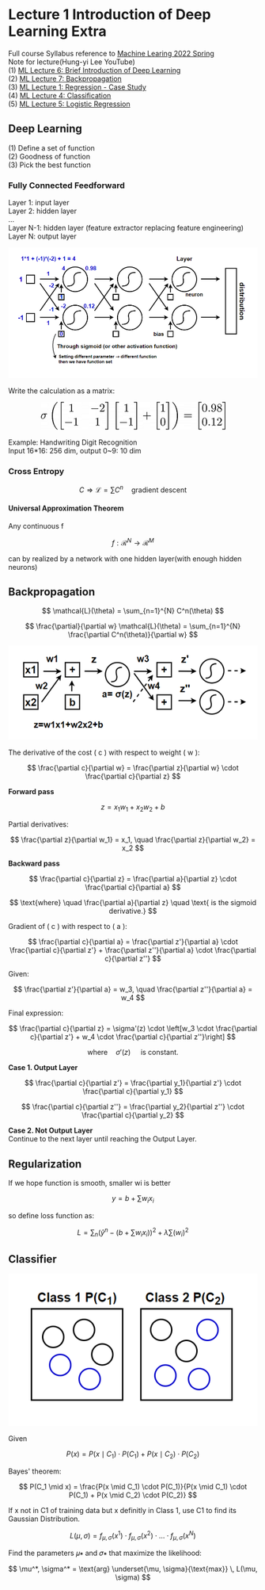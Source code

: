 # Lecture 1 Introduction of Deep Learning Extra

Full course Syllabus reference to [Machine Learing 2022 Spring](https://speech.ee.ntu.edu.tw/~hylee/ml/2022-spring.php?fbclid=IwAR2rE3UFymIOeTEoEzyZBhO-5vbpYpyw1Ho_KHO8cmwVd0_f7nI3iYunW4A)  
Note for lecture(Hung-yi Lee YouTube)  
(1) [ML Lecture 6: Brief Introduction of Deep Learning](https://www.youtube.com/watch?v=Dr-WRlEFefw)  
(2) [ML Lecture 7: Backpropagation](https://www.youtube.com/watch?v=ibJpTrp5mcE)  
(3)  [ML Lecture 1: Regression - Case Study](https://www.youtube.com/watch?v=fegAeph9UaA)  
(4) [ML Lecture 4: Classification](https://www.youtube.com/watch?v=fZAZUYEeIMg)  
(5) [ML Lecture 5: Logistic Regression](https://www.youtube.com/watch?v=hSXFuypLukA)  

## Deep Learning

(1) Define a set of function  
(2) Goodness of function  
(3) Pick the best function  

### Fully Connected Feedforward

Layer 1: input layer  
Layer 2: hidden layer  
...  
Layer N-1: hidden layer (feature extractor replacing feature engineering)  
Layer N: output layer  

<p align="center">
  <img src="./images/0218/08_fully_connected.png" alt="Fully Connected"/>
</p>

Write the calculation as a matrix:  

<p align="center">
  <img src="./images/0218/09_matrix.png" alt="Matrix"/>
</p>

<!-- $$
\sigma \left(
\begin{bmatrix}
1 & -2 \\
-1 & 1
\end{bmatrix}
\begin{bmatrix}
1 \\
-1
\end{bmatrix}
+
\begin{bmatrix}
1 \\
0
\end{bmatrix}
\right)
=
\begin{bmatrix}
0.98 \\
0.12
\end{bmatrix}
$$ -->

Example: Handwriting Digit Recognition  
Input 16*16: 256 dim, output 0~9: 10 dim  

### Cross Entropy

$$
C \Rightarrow \mathcal{L} = \sum C^n \quad \text{gradient descent}
$$

#### Universal Approximation Theorem
Any continuous f

$$
f: \mathcal{R}^N \rightarrow \mathcal{R}^M
$$

can by realized by a network with one hidden layer(with enough hidden neurons)  

## Backpropagation

$$
\mathcal{L}(\theta) = \sum_{n=1}^{N} C^n(\theta)
$$

$$
\frac{\partial}{\partial w} \mathcal{L}(\theta) = \sum_{n=1}^{N} \frac{\partial C^n(\theta)}{\partial w}
$$

<p align="center">
  <img src="./images/0218/10_backpropagation.png" alt="Backpropagation"/>
</p>


The derivative of the cost \( c \) with respect to weight \( w \):

$$
\frac{\partial c}{\partial w} = \frac{\partial z}{\partial w} \cdot \frac{\partial c}{\partial z}
$$

**Forward pass**

$$
z = x_1w_1 + x_2w_2 + b
$$

Partial derivatives:

$$
\frac{\partial z}{\partial w_1} = x_1, \quad \frac{\partial z}{\partial w_2} = x_2
$$

**Backward pass**

$$
\frac{\partial c}{\partial z} = \frac{\partial a}{\partial z} \cdot \frac{\partial c}{\partial a}
$$


$$
\text{where} \quad \frac{\partial a}{\partial z} \quad \text{ is the sigmoid derivative.}
$$

Gradient of \( c \) with respect to \( a \):

$$
\frac{\partial c}{\partial a} = \frac{\partial z'}{\partial a} \cdot \frac{\partial c}{\partial z'} + \frac{\partial z''}{\partial a} \cdot \frac{\partial c}{\partial z''}
$$

Given:

$$
\frac{\partial z'}{\partial a} = w_3, \quad \frac{\partial z''}{\partial a} = w_4
$$

Final expression:

$$
\frac{\partial c}{\partial z} = \sigma'(z) \cdot \left[w_3 \cdot \frac{\partial c}{\partial z'} + w_4 \cdot \frac{\partial c}{\partial z''}\right]
$$


$$
\text{where} \quad  \sigma'(z) \quad  \text{ is constant.}
$$

**Case 1. Output Layer**  

$$
 \frac{\partial c}{\partial z'} =  \frac{\partial y_1}{\partial z'} \cdot \frac{\partial c}{\partial y_1}
$$


$$
 \frac{\partial c}{\partial z''} =  \frac{\partial y_2}{\partial z''} \cdot \frac{\partial c}{\partial y_2}
$$



**Case 2. Not Output Layer**  
Continue to the next layer until reaching the Output Layer.  


## Regularization

If we hope function is smooth, smaller wi is better  

$$
y = b + \sum w_i x_i
$$


so define loss function as:  

$$
L = \sum_n \left(\hat{y}^n - \left( b + \sum w_i x_i \right)\right)^2 + \lambda \sum (w_i)^2
$$

## Classifier

![Classifier](./images/0218/11_classifier.png)  

Given


$$
P(x) =P(x \mid C_1) \cdot P(C_1) + P(x \mid C_2) \cdot P(C_2)
$$


Bayes' theorem:  


$$
P(C_1 \mid x) = \frac{P(x \mid C_1) \cdot P(C_1)}{P(x \mid C_1) \cdot P(C_1) + P(x \mid C_2) \cdot P(C_2)}
$$

If x not in C1 of training data but x definitly in Class 1, use C1 to find its Gaussian Distribution.  

$$
L(\mu, \sigma) = f_{\mu, \sigma}(x^1) \cdot f_{\mu, \sigma}(x^2) \cdot \ldots \cdot f_{\mu, \sigma}(x^N)
$$

Find the parameters 𝜇∗ and 𝜎∗ that maximize the likelihood:  

$$
\mu^*, \sigma^* = \text{arg} \underset{\mu, \sigma}{\text{max}} \, L(\mu, \sigma)
$$


